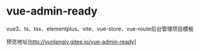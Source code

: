 # vue-admin-ready
vue3、ts、tsx、elementplus、vite、vue-store、vue-route后台管理项目模板

预览地址[http://yunlangjy.gitee.io/vue-admin-ready]
